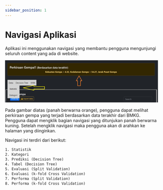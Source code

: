 ```yaml
---
sidebar_position: 1
---
```


# Navigasi Aplikasi

Aplikasi ini menggunakan navigasi yang membantu pengguna mengunjungi seluruh content yang ada di website.

![Navigas](../../static/img/navigasi.jpg)

Pada gambar diatas (panah berwarna orange), pengguna dapat melihat perkiraan gempa yang terjadi berdasarkan data terakhir dari BMKG. Pengguna dapat mengklik bagian navigasi yang ditunjukan panah berwarna kuning. Setelah mengklik navigasi maka pengguna akan di arahkan ke halaman yang diinginkan.

Navigasi ini terdiri dari berikut:

```code
1. Statistik
2. Kategori
3. Prediksi (Decision Tree)
4. Tabel (Decision Tree)
5. Evaluasi (Split Validation)
6. Evaluasi (k-fold Cross Validation)
7. Performa (Split Validation)
8. Performa (k-fold Cross Validation)
```
